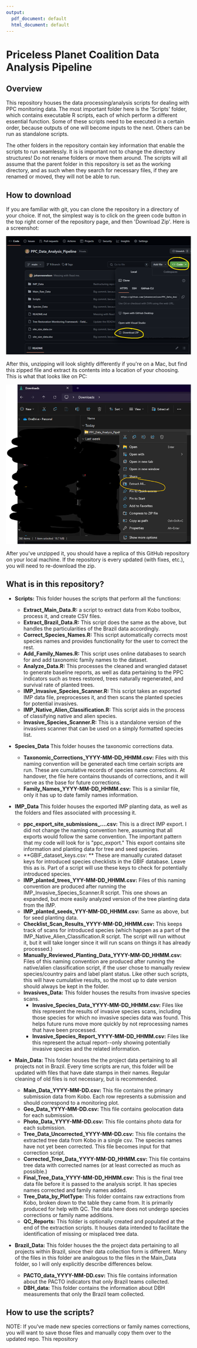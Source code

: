 ```yaml
---
output:
  pdf_document: default
  html_document: default
---
```

# Priceless Planet Coalition Data Analysis Pipeline

## Overview
This repository houses the data processing/analysis scripts for dealing with PPC
monitoring data. The most important folder here is the 'Scripts' folder, which 
contains executable R scripts, each of which perform a different essential function.
Some of these scripts need to be executed in a certain order, because outputs of
one will become inputs to the next. Others can be run as standalone scripts. 

The other folders in the repository contain key information that enable the scripts
to run seamlessly. It is is important not to change the directory structures! Do
not rename folders or move them around. The scripts will all assume that the parent
folder in this repository is set as the working directory, and as such when they
search for necessary files, if they are renamed or moved, they will not be able to
run.


## How to download
If you are familiar with git, you can clone the repository in a directory of your 
choice. If not, the simplest way is to click on the green code button in the top
right corner of the repository page, and then 'Download Zip'. Here is a screenshot:

![Example Image](images/download_instructions_1.png)


After this, unzipping will look slightly differently if you're on a Mac, but find
this zipped file and extract its contents into a location of your choosing. This
is what that looks like on PC:

![Example Image](images/download_instructions_2.png)

After you've unzipped it, you should have a replica of this GitHub repository on
your local machine. If the repository is every updated (with fixes, etc.), you 
will need to re-download the zip. 


## What is in this repository?

* **Scripts:** This folder houses the scripts that perform all the functions:
  * **Extract_Main_Data.R:** a script to extract data from Kobo toolbox, process it, 
  and create CSV files.
  * **Extract_Brazil_Data.R:** This script does the same as the above, but handles the
  particularities of the Brazil data accordingly. 
  * **Correct_Species_Names.R:** This script automatically corrects most species names
  and provides functionality for the user to correct the rest.
  * **Add_Family_Names.R:** This script uses online databases to search for and add
  taxonomic family names to the dataset.
  * **Analyze_Data.R:** This processes the cleaned and wrangled dataset to generate
  baseline reports, as well as data pertaining to the PPC indicators such as 
  trees restored, trees naturally regenerated, and survival rate of planted trees.
  * **IMP_Invasive_Species_Scanner.R:** This script takes an exported IMP data file, 
  preprocesses it, and then scans the planted species for potential invasives.
  * **IMP_Native_Alien_Classification.R:** This script aids in the process of 
  classifying native and alien species.
  * **Invasive_Species_Scanner.R:** This is a standalone version of the invasives 
  scanner that can be used on a simply formatted species list.
  
  
* **Species_Data** This folder houses the taxonomic corrections data.
  * **Taxonomic_Corrections_YYYY-MM-DD_HHMM.csv:** Files with this naming convention
  will be generated each time certain scripts are run. These are cumulative records
  of species name corrections. At handover, the file here contains thousands of corrections,
  and it will serve as the base for future corrections. 
  * **Family_Names_YYYY-MM-DD_HHMM.csv:** This is a similar file, only it has up
  to date family names information.

* **IMP_Data** This folder houses the exported IMP planting data, as well as the
folders and files associated with processing it.
  * **ppc_export_site_submissions_....csv:** This is a direct IMP export. I did not 
  change the naming convention here, assuming that all exports would follow the
  same convention. The important pattern that my code will look for is "ppc_export."
  This export contains site information and planting data for tree and seed species.
  * **GBIF_dataset_keys.csv: ** These are manually curated dataset keys for 
  introduced species checklists in the GBIF database. Leave this as is. Part of
  a script will use these keys to check for potentially introduced species. 
  * **IMP_planted_trees_YYY-MM-DD_HHMM.csv:** Files of this naming convention are
  produced after running the IMP_Invasive_Species_Scanner.R script. This one shows
  an expanded, but more easily analyzed version of the tree planting data from the
  IMP.
  * **IMP_planted_seeds_YYY-MM-DD_HHMM.csv:** Same as above, but for seed planting
  data.
  * **Checklist_Scan_Results_YYYY-MM-DD_HHMM.csv:** This keeps track of scans for 
  introduced species (which happen as a part of the IMP_Native_Alien_Classification.R
  script. The script will run without it, but it will take longer since it will
  run scans on things it has already processed.)
  * **Manually_Reviewed_Planting_Data_YYYY-MM-DD_HHMM.csv:** Files of this naming
  convention are produced after running the native/alien classification script, if 
  the user chose to manually review species/country pairs and label plant status.
  Like other such scripts, this will have cumulative results, so the most up to 
  date version should always be kept in the folder.
  * **Invasives_Data:** This folder houses the results from invasive species scans.
    * **Invasive_Species_Data_YYYY-MM-DD_HHMM.csv:** Files like this represent 
    the results of invasive species scans, including those species for which no
    invasive species data was found. This helps future runs move more quickly by
    not reprocessing names that have been processed.
    * **Invasive_Species_Report_YYYY-MM-DD_HHMM.csv:** Files like this represent
    the actual report--only showing potentially invasive species and the related
    information. 
* **Main_Data:** This folder houses the the project data pertaining to all projects
not in Brazil. Every time scripts are run, this folder will be updated with files
that have date stamps in their names. Regular cleaning of old files is not 
necessary, but is recommended.
  * **Main_Data_YYYY-MM-DD.csv:** This file contains the primary submission data
  from Kobo. Each row represents a submission and should correspond to a monitoring
  plot. 
  * **Geo_Data_YYYY-MM-DD.csv:** This file contains geolocation data for each 
  submission.
  * **Photo_Data_YYYY-MM-DD.csv:** This file contains photo data for each 
  submission.
  * **Tree_Data_Uncorrected_YYYY-MM-DD.csv:** This file contains the extracted
  tree data from Kobo in a single csv. The species names have not yet been 
  corrected. This file becomes input for that correction script.
  * **Corrected_Tree_Data_YYYY-MM-DD_HHMM.csv:** This file contains tree data
  with corrected names (or at least corrected as much as possible.)
  * **Final_Tree_Data_YYYY-MM-DD_HHMM.csv:** This is the final tree data file
  before it is passed to the analysis script. It has species names corrected and
  family names added.
  * **Tree_Data_by_PlotType:** This folder contains raw extractions from Kobo,
  broken down to the table they came from. It is primarily produced for help 
  with QC. The data here does not undergo species corrections or family name
  additions. 
  * **QC_Reports:** This folder is optionally created and populated at the end
  of the extraction scripts. It houses data intended to facilitate the identification
  of missing or misplaced tree data.
* **Brazil_Data:** This folder houses the the project data pertaining to all projects
within Brazil, since their data collection form is different. Many of the files
in this folder are analogous to the files in the Main_Data folder, so I will
only explicitly describe differences below.
  * **PACTO_data_YYYY-MM-DD.csv:** This file contains information about the PACTO
  indicators that only Brazil teams collected.
  * **DBH_data:** This folder contains the information about DBH measurements
  that only the Brazil team collected. 

  
  
  
## How to use the scripts?
  


NOTE: If you've made new species corrections or family names corrections, you 
will want to save those files and manually copy them over to the updated repo.
This repository